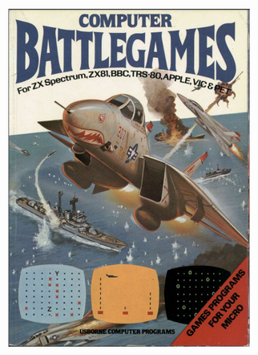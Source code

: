 ![preview](https://github.com/ismaelmelgarejo/Computer_Battlegames/blob/main/Computer_Battlegames.png?raw=true)
